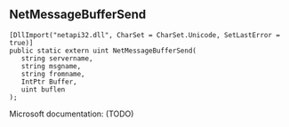 ## NetMessageBufferSend

```
[DllImport("netapi32.dll", CharSet = CharSet.Unicode, SetLastError = true)]
public static extern uint NetMessageBufferSend(
   string servername,
   string msgname,
   string fromname,
   IntPtr Buffer,
   uint buflen
);
```

Microsoft documentation: (TODO)
